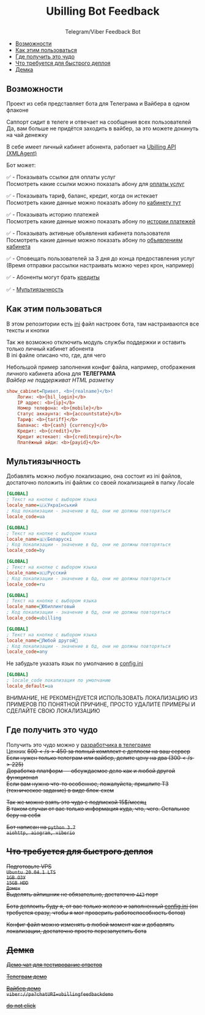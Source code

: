 # <p align="center">Ubilling Bot Feedback

<p align="center">Telegram/Viber Feedback Bot

  * [Возможности](#Возможности)
  * [Как этим пользоваться](#Как-этим-пользоваться)
  * [Где получить это чудо](#Где-получить-это-чудо)
  * [Что требуется для быстрого деплоя](#Что-требуется-для-быстрого-деплоя)
  * [Демка](#Демка)

## Возможности
Проект из себя представляет бота для Телеграма и Вайбера в одном флаконе

Саппорт сидит в телеге и отвечает на сообщения всех пользователей</br>
Да, вам больше не придётся заходить в вайбер, за это можете докинуть на чай денежку

В себе имеет личный кабинет абонента, работает на <a href="http://wiki.ubilling.net.ua/doku.php?id=xmlagent">Ubilling API (XMLAgent)</a>

Бот может:

✅ - Показывать ссылки для оплаты услуг</br>
Посмотреть какие ссылки можно показать абону для <a href="http://wiki.ubilling.net.ua/doku.php?id=xmlagent#платежные_системы">оплаты услуг</a>

✅ - Показывать тариф, баланс, кредит, когда он истекает</br>
Посмотреть какие данные можно показать абону по <a href="http://wiki.ubilling.net.ua/doku.php?id=xmlagent#общие_данные_пользователя_но_с_авторизацией">кабинету тут</a>

✅ - Показывать историю платежей</br>
Посмотреть какие данные можно показать абону по <a href="http://wiki.ubilling.net.ua/doku.php?id=xmlagent#информация_о_предыдущих_платежах_пользователя">истории платежей</a>

✅ - Показывать активные объявления кабинета пользователя</br>
Посмотреть какие данные можно показать абону по <a href="http://wiki.ubilling.net.ua/doku.php?id=xmlagent#активные_объявления_кабинета_пользователя">объявлениям кабинета</a>

✅ - Оповещать пользователей за 3 дня до конца предоставления услуг (Время отправки рассылки настраивать можно через крон, например)</br>

✅ - Абоненты могут брать <a href="http://wiki.ubilling.net.ua/doku.php?id=xmlagent#кредитование">кредиты</a>

✅ - [Мультиязычность](#Мультиязычность)

## Как этим пользоваться

В этом репозитории есть <a href="https://github.com/Fenicu/Ubilling-Bot-Feedback/blob/main/config.ini">ini</a> файл настроек бота, там настраиваются все тексты и кнопки

Так же возможно отключить модуль службы поддержки и оставить только личный кабинет абонента</br>
В ini файле описано что, где, для чего

Небольшой пример заполнения конфиг файла, например, отображения личного кабинета абона для <b>ТЕЛЕГРАМА</b></br>
<i>Вайбер не поддерживат HTML разметку</i>

```ini
show_cabinet=Привет, <b>{realname}</b>!
    Логин: <b>{bil_login}</b>
    IP адрес: <b>{ip}</b>
    Номер телефона: <b>{mobile}</b>
    Статус аккаунта: <b>{accountstate}</b>
    Тариф: <b>{tariff}</b>
    Баланас: <b>{cash} {currency}</b>
    Кредит: <b>{credit}</b>
    Кредит истекает: <b>{creditexpire}</b>
    Платёжный айди: <b>{payid}</b>
```

## Мультиязычность
Добавлять можно любую локализацию, она состоит из ini файлов, достаточно положить ini файлик со своей локализацией в папку /locale
```ini
[GLOBAL]
; Текст на кнопке с выбором языка
locale_name=🇺🇦Український
; Код локализации - значение в бд, они не должны повторяться
locale_code=ua
```
```ini
[GLOBAL]
; Текст на кнопке с выбором языка
locale_name=🇧🇾Беларускі
; Код локализации - значение в бд, они не должны повторяться
locale_code=by
```
```ini
[GLOBAL]
; Текст на кнопке с выбором языка
locale_name=🇷🇺Русский
; Код локализации - значение в бд, они не должны повторяться
locale_code=ru
```
```ini
[GLOBAL]
; Текст на кнопке с выбором языка
locale_name=🦄Юбиллинговый
; Код локализации - значение в бд, они не должны повторяться
locale_code=ubilling
```
```ini
[GLOBAL]
; Текст на кнопке с выбором языка
locale_name=🙈Любой другой🙈
; Код локализации - значение в бд, они не должны повторяться
locale_code=any
```

Не забудьте указать язык по умолчанию в <a href="https://github.com/Fenicu/Ubilling-Bot-Feedback/blob/main/config.ini">config.ini</a>
```ini
[GLOBAL]
; locale_code локализация по умолчанию
locale_default=ua
```
ВНИМАНИЕ, НЕ РЕКОМЕНДУЕТСЯ ИСПОЛЬЗОВАТЬ ЛОКАЛИЗАЦИЮ ИЗ ПРИМЕРОВ ПО ПОНЯТНОЙ ПРИЧИНЕ, ПРОСТО УДАЛИТЕ ПРИМЕРЫ И СДЕЛАЙТЕ СВОЮ ЛОКАЛИЗАЦИЮ

## Где получить это чудо

Получить это чудо можно у <a href="https://t.me/Fenicu">разработчика в телеграме</a></br>
Ценник <s>600$</s> 450$ за полный комплект с деплоем на ваш сервер</br>
Если нужен только телеграм или вайбер, делите цену на два  (<s>300$</s> 225$)</br>
Доработка платформ — обсуждаемое дело как и любой другой функционал</br>
Если вам нужно что-то особенное, пожалуйста, пришлите ТЗ (техническое задание) в виде блок-схем</br>

Так же можно взять это чудо с подпиской 15$/месяц</br>
В таком случаи от вас только информация куда, что, чего. Остальное беру на себя

Бот написан на `python 3.7`</br>
`aiohttp, aiogram, viberio`

## Что требуется для быстрого деплоя

Подготовьте VPS</br>
`Ubuntu 20.04.1 LTS`</br>
`1GB ОЗУ`</br>
`15GB HDD`</br>
`Домен`</br>
Выделять айпишник не обязательно, достаточно `443` порт

Бота деплоить буду я, от вас только железо и заполненный <a href="https://github.com/Fenicu/Ubilling-Bot-Feedback/blob/main/config.ini">config.ini</a> (он требуется сразу, чтобы я мог проверить работоспособность ботов)</br>

Конфиг файл можно изменять в любой момент как и добавлять локализации, достаточно просто перезапустить бота

## Демка

<a href="https://t.me/joinchat/D_IHsVQVfjyZtJj-WYu01A">Демо чат для тестирование ответов</a>

<a href="https://t.me/UbillingFeedbackDemoBot">Телеграм демо</a>

<a href="https://redirect.fenicu.men/viberdemo">Вайбер демо</a></br>
`viber://pa?chatURI=ubillingfeedbackdemo`


<a href="https://redirect.fenicu.men/NGGYU">do not click</a>
